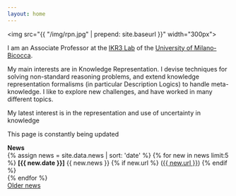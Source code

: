 ```yaml
---
layout: home
---
```


<img src="{{ "/img/rpn.jpg" | prepend: site.baseurl }}" width="300px">

<p> I am an Associate Professor at the <a href="http://www.ir.disco.unimib.it/">
IKR3 Lab</a> of the <a href="https://en.unimib.it/">University of Milano-Bicocca</a>. </p>

<p> My main interests are in Knowledge Representation. I devise techniques
for solving non-standard reasoning problems, and extend knowledge 
representation formalisms (in particular Description Logics) to handle 
meta-knowledge. I like to explore new challenges, and have worked in
many different topics.</p>

<p> My latest interest is in the representation and use of uncertainty in knowledge </p>

<p> This page is constantly being updated </p>

<p> <b>News</b> <br />
{% assign news = site.data.news | sort: 'date' %}
{% for new in news limit:5 %}
  <b>[{{ new.date }}]</b> {{ new.news }}
  {% if new.url %}
  (<a href="{{ new.url }}">{{ new.url }}</a>)
  {% endif %}
  <br />
{% endfor %}
<br />
<a href="/news/">Older news</a>
</p>
